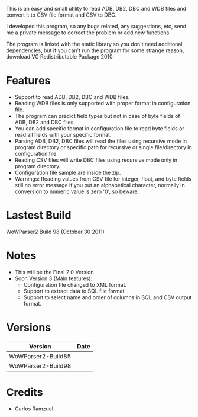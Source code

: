 This is an easy and small utility to read ADB, DB2, DBC and WDB files and convert it to CSV file format and CSV to DBC.

I developed this program, so any bugs related, any suggestions, etc, send me a private message to correct the problem or add new functions.

The program is linked with the static library so you don't need additional dependencies, but if you can't run the program for some strange reason, download VC Redistributable Package 2010.

# Features
- Support to read ADB, DB2, DBC and WDB files.
- Reading WDB files is only supported with proper format in configuration file.
- The program can predict field types but not in case of byte fields of ADB, DB2 and DBC files.
- You can add specific format in configuration file to read byte fields or read all fields with your specific format.
- Parsing ADB, DB2, DBC files will read the files using recursive mode in program directory or specific path for recursive or single file/directory in configuration file.
- Reading CSV files will write DBC files using recursive mode only in program directory.
- Configuration file sample are inside the zip.
- Warnings: Reading values from CSV file for integer, float, and byte fields still no error message if you put an alphabetical character, normally in conversion to numeric value is zero '0', so beware.

# Lastest Build

WoWParser2 Build 98 (October 30 2011)

# Notes

- This will be the Final 2.0 Version
- Soon Version 3 (Main features):
	- Configuration file changed to XML format.
	- Support to extract data to SQL file format.
	- Support to select name and order of columns in SQL and CSV output format.

# Versions

| Version            | Date |
| ------------------ | ---- |
| WoWParser2-Build85 |      |
| WoWParser2-Build98 |      |

# Credits

- Carlos Ramzuel